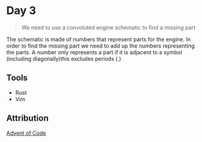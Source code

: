 # Day 3
> We need to use a convoluted engine schematic to find a missing part

The schematic is made of numbers that represent parts for the engine.
In order to find the missing part we need to add up the numbers representing the parts.
A number only represents a part if it is adjacent to a symbol (including diagonally)this excludes periods (.)

## Tools
- Rust
- Vim

## Attribution
[Advent of Code](https://adventofcode.com/2023)
